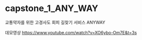 # capstone_1_ANY_WAY

교통약자를 위한 고경사도 회피 길찾기 서비스 ANYWAY

데모영상 https://www.youtube.com/watch?v=XO6ybo-Om7E&t=3s
